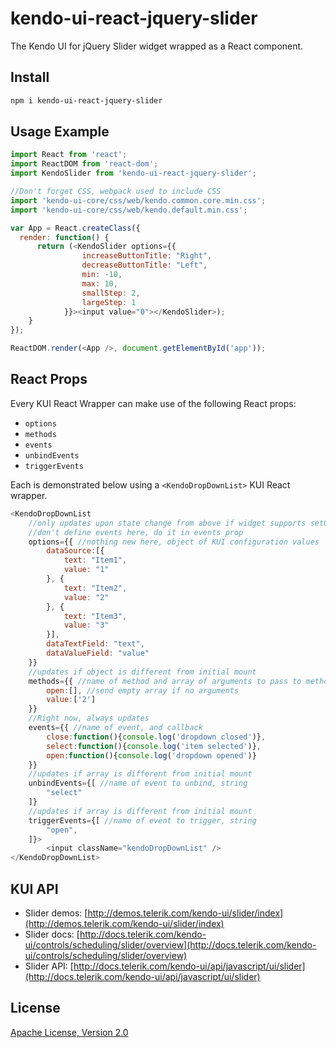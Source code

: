 # kendo-ui-react-jquery-slider

The Kendo UI for jQuery Slider widget wrapped as a React component.

## Install

```bash
npm i kendo-ui-react-jquery-slider
```

## Usage Example

```javascript
import React from 'react';
import ReactDOM from 'react-dom';
import KendoSlider from 'kendo-ui-react-jquery-slider';

//Don't forget CSS, webpack used to include CSS
import 'kendo-ui-core/css/web/kendo.common.core.min.css';
import 'kendo-ui-core/css/web/kendo.default.min.css';

var App = React.createClass({
  render: function() {
	  return (<KendoSlider options={{
                increaseButtonTitle: "Right",
                decreaseButtonTitle: "Left",
                min: -10,
                max: 10,
                smallStep: 2,
                largeStep: 1
            }}><input value="0"></KendoSlider>);
	}
});

ReactDOM.render(<App />, document.getElementById('app'));
```

## React Props

Every KUI React Wrapper can make use of the following React props:

* `options`
* `methods`
* `events`
* `unbindEvents`
* `triggerEvents`

Each is demonstrated below using a `<KendoDropDownList>` KUI React wrapper.

```javascript
<KendoDropDownList
	//only updates upon state change from above if widget supports setOptions()
	//don't define events here, do it in events prop
	options={{ //nothing new here, object of KUI configuration values
		dataSource:[{
			text: "Item1",
			value: "1"
		}, {
			text: "Item2",
			value: "2"
		}, {
			text: "Item3",
			value: "3"
		}],
		dataTextField: "text",
		dataValueField: "value"
	}}
	//updates if object is different from initial mount
	methods={{ //name of method and array of arguments to pass to method
		open:[], //send empty array if no arguments
		value:['2']
	}}
	//Right now, always updates
	events={{ //name of event, and callback
		close:function(){console.log('dropdown closed')},
		select:function(){console.log('item selected')},
		open:function(){console.log('dropdown opened')}
	}}
	//updates if array is different from initial mount
	unbindEvents={[ //name of event to unbind, string
		"select"
	]}
	//updates if array is different from initial mount
	triggerEvents={[ //name of event to trigger, string
		"open",
	]}>
		<input className="kendoDropDownList" />
</KendoDropDownList>
```

## KUI API

* Slider demos: [http://demos.telerik.com/kendo-ui/slider/index](http://demos.telerik.com/kendo-ui/slider/index)
* Slider docs: [http://docs.telerik.com/kendo-ui/controls/scheduling/slider/overview](http://docs.telerik.com/kendo-ui/controls/scheduling/slider/overview)
* Slider API: [http://docs.telerik.com/kendo-ui/api/javascript/ui/slider](http://docs.telerik.com/kendo-ui/api/javascript/ui/slider)

## License

[Apache License, Version 2.0](http://www.apache.org/licenses/LICENSE-2.0)
